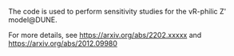 The code is used to perform sensitivity studies for the vR-philic Z' model@DUNE. 

For more details, see https://arxiv.org/abs/2202.xxxxx and https://arxiv.org/abs/2012.09980
